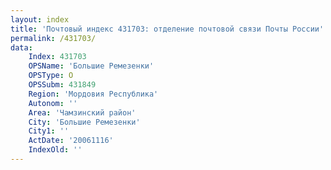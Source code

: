```yaml
---
layout: index
title: 'Почтовый индекс 431703: отделение почтовой связи Почты России'
permalink: /431703/
data:
    Index: 431703
    OPSName: 'Большие Ремезенки'
    OPSType: О
    OPSSubm: 431849
    Region: 'Мордовия Республика'
    Autonom: ''
    Area: 'Чамзинский район'
    City: 'Большие Ремезенки'
    City1: ''
    ActDate: '20061116'
    IndexOld: ''
---
```

